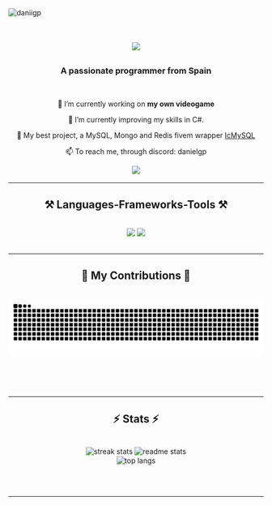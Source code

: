 <img src="https://komarev.com/ghpvc/?username=daniigp&label=Profile%20views&color=0e75b6&style=flat" alt="daniigp" /> 

<h1 align="center">
    <img src="https://readme-typing-svg.herokuapp.com/?font=Righteous&size=35&center=true&vCenter=true&width=500&height=70&duration=4000&lines=Hi+There!+👋;+I'm+DanielGP!;Teen+who+loves+programming;" />
</h1>

<h3 align="center">A passionate programmer from Spain</h3>

<br/>

<div align="center">
 
 🔭 I’m currently working on **my own videogame**
 
 🌱 I’m currently improving my skills in C#.

 💬 My best project, a MySQL, Mongo and Redis fivem wrapper [IcMySQL](https://github.com/IceClusters/icmysql)

 📫 To reach me, through discord: danielgp

 </div>
 
<div align="center"> 
  <a href="mailto:dani.dcshop.gg@gmail.com">
    <img src="https://img.shields.io/badge/Gmail-333333?style=for-the-badge&logo=gmail&logoColor=red" />
  </a>
</div>

 <hr/>
 
<h2 align="center">⚒️ Languages-Frameworks-Tools ⚒️</h2>
<br/>
<div align="center">
    <img src="https://skillicons.dev/icons?i=vscode,github,git,discord,blender,dotnet,jquery,ps,postman,sequelize,unity,unreal,visualstudio,webpack" />
    <img src="https://skillicons.dev/icons?i=nodejs,python,javascript,express,mongodb,mysql,atom,cs,electron,lua,php" /><br>
</div>

<br/>
<hr/>

<div align="center">
  <h2>🐍 My Contributions 🐍</h2>
  <br>
  <img alt="snake eating my contributions" src="https://raw.githubusercontent.com/danigp17/danigp17/output/github-contribution-grid-snake.svg" />
  
  <br/><br/><br/>
</div>

<hr/>

<h2 align="center">⚡ Stats ⚡</h2>
<br>
<div align=center>
  <img width=390 src="https://github-readme-streak-stats-salesp07.vercel.app/?user=danigp17&count_private=true&theme=react&border_radius=10" alt="streak stats"/>
  <img width=390 src="https://github-readme-stats-salesp07.vercel.app/api?username=danigp17&count_private=true&show_icons=true&theme=react&rank_icon=github&border_radius=10" alt="readme stats" />
  <br/>
  <img width=325 align="center" src="https://github-readme-stats-salesp07.vercel.app/api/top-langs/?username=danigp17&hide=HTML&langs_count=8&layout=compact&theme=react&border_radius=10&size_weight=0.5&count_weight=0.5&exclude_repo=github-readme-stats" alt="top langs" />
</div>

<br/><br/>

<hr/>
